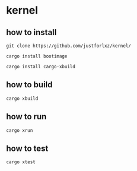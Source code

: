 # kernel

## how to install

```shell
git clone https://github.com/justforlxz/kernel/
```

```shell
cargo install bootimage
```

```shell
cargo install cargo-xbuild
```

## how to build

```shell
cargo xbuild
```

## how to run

```shell
cargo xrun
```

## how to test

```shell
cargo xtest
```
